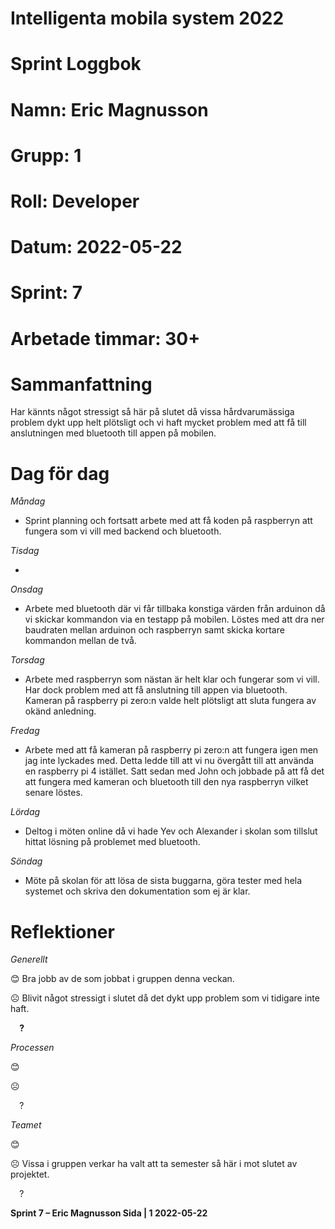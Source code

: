 #
# **Intelligenta mobila system 2022**
#
#
#
# **Sprint Loggbok**
# **Namn:	Eric Magnusson**
# **Grupp:	1**
# **Roll:	Developer**
# **Datum:	2022-05-22**
# **Sprint: 	7**
# **Arbetade timmar: 30+**
#
# **Sammanfattning**
 Har kännts något stressigt så här på slutet då vissa hårdvarumässiga problem dykt upp helt plötsligt och vi haft mycket problem med att få till anslutningen med bluetooth till appen på mobilen.

# **Dag för dag**
*Måndag*

- Sprint planning och fortsatt arbete med att få koden på raspberryn att fungera som vi vill med backend och bluetooth.

*Tisdag*

- 

*Onsdag*

- Arbete med bluetooth där vi får tillbaka konstiga värden från arduinon då vi skickar kommandon via en testapp på mobilen. Löstes med att dra ner baudraten mellan arduinon och raspberryn samt skicka kortare kommandon mellan de två.

*Torsdag*

- Arbete med raspberryn som nästan är helt klar och fungerar som vi vill. Har dock problem med att få anslutning till appen via bluetooth. Kameran på raspberry pi zero:n valde helt plötsligt att sluta fungera av okänd anledning.

*Fredag*

- Arbete med att få kameran på raspberry pi zero:n att fungera igen men jag inte lyckades med. Detta ledde till att vi nu övergått till att använda en raspberry pi 4 istället. Satt sedan med John och jobbade på att få det att fungera med kameran och bluetooth till den nya raspberryn vilket senare löstes.

*Lördag*

- Deltog i möten online då vi hade Yev och Alexander i skolan som tillslut hittat lösning på problemet med bluetooth.

*Söndag*

- Möte på skolan för att lösa de sista buggarna, göra tester med hela systemet och skriva den dokumentation som ej är klar.

# **Reflektioner** 
*Generellt*

😊	Bra jobb av de som jobbat i gruppen denna veckan.

☹	Blivit något stressigt i slutet då det dykt upp problem som vi tidigare inte haft.

`  `**?**  	

*Processen*

😊	

☹	

`  `?	

*Teamet*

😊	

☹	Vissa i gruppen verkar ha valt att ta semester så här i mot slutet av projektet.

`  `?	

**Sprint 7 – Eric Magnusson	Sida | 1	2022-05-22**